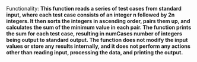 Functionality: **This function reads a series of test cases from standard input, where each test case consists of an integer n followed by 2n integers. It then sorts the integers in ascending order, pairs them up, and calculates the sum of the minimum value in each pair. The function prints the sum for each test case, resulting in numCases number of integers being output to standard output. The function does not modify the input values or store any results internally, and it does not perform any actions other than reading input, processing the data, and printing the output.**